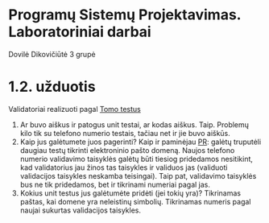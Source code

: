 # Programų Sistemų Projektavimas. Laboratoriniai darbai
Dovilė Dikovičiūtė 3 grupė
# 1.2. užduotis
Validatoriai realizuoti pagal [Tomo testus](https://github.com/Tomas-Per/ValidationModule/tree/master)
1) Ar buvo aiškus ir patogus unit testai, ar kodas aiškus.
   Taip. Problemų kilo tik su telefono numerio testais, tačiau net ir jie buvo aiškūs.
2) Kaip jus galėtumete juos pagerinti?
   Kaip ir paminėjau [PR](https://github.com/ddovile/PSP/pull/4): galėtų truputėli daugiau testų tikrinti elektroninio pašto domeną. Naujos telefono numerio validavimo taisyklės galėtų būti tiesiog pridedamos nesitikint, kad validatorius jau žinos tas taisykles ir validuos jas (validuoti validacijos taisykles neskamba teisingai). Taip pat, validavimo taisyklės bus ne tik pridedamos, bet ir tikrinami numeriai pagal jas.
3) Kokius unit testus jus galėtumėte pridėti (jei tokių yra)? Tikrinamas paštas, kai domene yra neleistinų simbolių. Tikrinamas numeris pagal naujai sukurtas validacijos taisykles.
